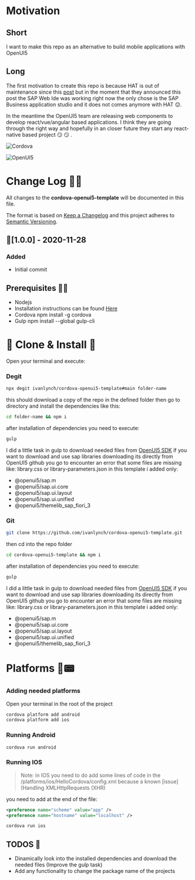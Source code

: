 # Motivation

## Short

I want to make this repo as an alternative to build mobile applications with OpenUI5

## Long

The first motivation to create this repo is because HAT is out of maintenance since this [post](https://blogs.sap.com/2017/12/18/end-of-maintenance-for-hybrid-app-toolkit-local-add-on/ "post") but in the moment that they announced this post the SAP Web Ide was working right now the only chose is the SAP Business application studio and it does not comes anymore with HAT 😌.

In the meantime the OpenUI5 team are releasing web components to develop react/vue/angular based applications. I think they are going through the right way and hopefully in an closer future they start any react-native based project 😏 😏 .

![Cordova](https://spotsolutions.com/wp-content/uploads/2017/06/cordova_logo_normal_dark_large.png "Cordova")

![OpenUI5](https://upload.wikimedia.org/wikipedia/commons/thumb/2/2b/OpenUI5_blue_horizontal.svg/1200px-OpenUI5_blue_horizontal.svg.png "OpenUI5")

# **Change Log** 📜📝

All changes to the **cordova-openui5-template** will be documented in this file.

The format is based on [Keep a Changelog](https://keepachangelog.com/en/1.0.0/) and this project adheres to [Semantic Versioning](https://semver.org/spec/v2.0.0.html).

## 🚀[1.0.0] - 2020-11-28

### Added

- Initial commit

## Prerequisites 🔧🔧

- Nodejs
- Installation instructions can be found [Here](https://nodejs.org/en/ "Here")
- Cordova
  npm install -g cordova
- Gulp
  npm install --global gulp-cli

# 🐑 Clone & Install 🐑

Open your terminal and execute:

### Degit

```bash
npx degit ivanlynch/cordova-openui5-template#main folder-name
```

this should download a copy of the repo in the defined folder then go to directory and install the dependencies like this:

```bash
cd folder-name && npm i
```

after installation of dependencies you need to execute:

```bash
gulp
```

I did a little task in gulp to download needed files from [OpenUI5 SDK](https://openui5.hana.ondemand.com/ "OpenUI5") if you want to download and use sap libraries downloading its directly from OpenUI5 github you go to encounter an error that some files are missing like: library.css or library-parameters.json in this template i added only:

- @openui5/sap.m
- @openui5/sap.ui.core
- @openui5/sap.ui.layout
- @openui5/sap.ui.unified
- @openui5/themelib_sap_fiori_3

### Git

```bash
git clone https://github.com/ivanlynch/cordova-openui5-template.git
```

then cd into the repo folder

```bash
cd cordova-openui5-template && npm i
```

after installation of dependencies you need to execute:

```bash
gulp
```

I did a little task in gulp to download needed files from [OpenUI5 SDK](https://openui5.hana.ondemand.com/ "OpenUI5") if you want to download and use sap libraries downloading its directly from OpenUI5 github you go to encounter an error that some files are missing like: library.css or library-parameters.json in this template i added only:

- @openui5/sap.m
- @openui5/sap.ui.core
- @openui5/sap.ui.layout
- @openui5/sap.ui.unified
- @openui5/themelib_sap_fiori_3

# Platforms 📱📟

### Adding needed platforms

Open your terminal in the root of the project

```bash
cordova platform add android
cordova platform add ios
```

### Running Android

```bash
cordova run android
```

### Running IOS

> Note: in IOS you need to do add some lines of code in the /platforms/ios/HelloCordova/config.xml because a known [issue](Handling XMLHttpRequests (XHR)

you need to add at the end of the file:

```xml
<preference name="scheme" value="app" />
<preference name="hostname" value="localhost" />
```

```bash
cordova run ios
```

## TODOS 📔

- Dinamically look into the installed dependencies and download the needed files (Improve the gulp task)
- Add any functionality to change the package name of the projects
